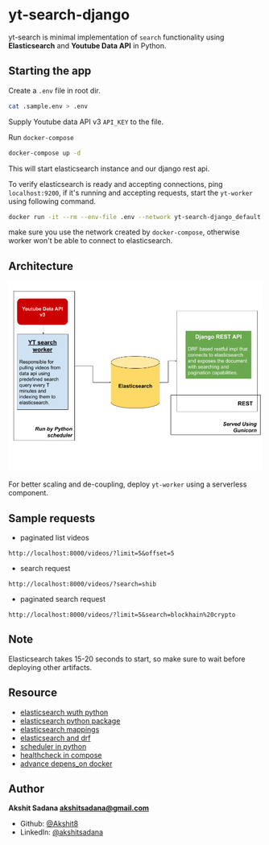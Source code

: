 # yt-search-django

yt-search is minimal implementation of `search` functionality using **Elasticsearch** and **Youtube Data API** in Python.

## Starting the app

Create a `.env` file in root dir.

```bash
cat .sample.env > .env
```

Supply Youtube data API v3 `API_KEY` to the file.<br/>

Run `docker-compose`

```bash
docker-compose up -d
```

This will start elasticsearch instance and our django rest api.<br/>

To verify elasticsearch is ready and accepting connections, ping `localhost:9200`, if it's running and accepting requests, start the `yt-worker` using following command.

```bash
docker run -it --rm --env-file .env --network yt-search-django_default akshit8/yt-worker
```

make sure you use the network created by `docker-compose`, otherwise worker won't be able to connect to elasticsearch.

## Architecture

<img src=".github/assets/yt-search-archv2.png">

For better scaling and de-coupling, deploy `yt-worker` using a serverless component.

## Sample requests

- paginated list videos

```
http://localhost:8000/videos/?limit=5&offset=5
```

- search request

```
http://localhost:8000/videos/?search=shib
```

- paginated search request

```
http://localhost:8000/videos/?limit=5&search=blockhain%20crypto
```

## Note

Elasticsearch takes 15-20 seconds to start, so make sure to wait before deploying other artifacts.

## Resource

- [elasticsearch wuth python](http://blog.adnansiddiqi.me/getting-started-with-elasticsearch-7-in-python/)
- [elasticsearch python package](https://elasticsearch-py.readthedocs.io/en/master/api.html#elasticsearch)
- [elasticsearch mappings](https://www.elastic.co/guide/en/elasticsearch/reference/current/mapping-types.html)
- [elasticsearch and drf](https://django-elasticsearch-dsl-drf.readthedocs.io/en/latest/advanced_usage_examples.html#pagination)
- [scheduler in python](https://stackoverflow.com/questions/474528/what-is-the-best-way-to-repeatedly-execute-a-function-every-x-seconds)
- [healthcheck in compose](https://stackoverflow.com/questions/31746182/docker-compose-wait-for-container-x-before-starting-y)
- [advance depens_on docker](https://stackoverflow.com/questions/52699899/depends-on-doesnt-wait-for-another-service-in-docker-compose-1-22-0)

## Author

**Akshit Sadana <akshitsadana@gmail.com>**

- Github: [@Akshit8](https://github.com/Akshit8)
- LinkedIn: [@akshitsadana](https://www.linkedin.com/in/akshit-sadana-b051ab121/)